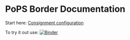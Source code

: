 # PoPS Border Documentation

Start here: [Consignment configuration](consignments.md)

To try it out use: [![Binder](https://mybinder.org/badge_logo.svg)](https://mybinder.org/v2/gh/ncsu-landscape-dynamics/popsborder/main?urlpath=lab/tree/examples/notebooks/basic_with_command_line.ipynb)
